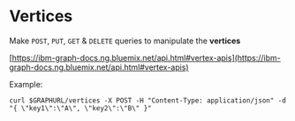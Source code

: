 #  Vertices

Make `POST`, `PUT`, `GET` & `DELETE` queries to manipulate the __vertices__

[https://ibm-graph-docs.ng.bluemix.net/api.html#vertex-apis](https://ibm-graph-docs.ng.bluemix.net/api.html#vertex-apis)

Example:

`curl $GRAPHURL/vertices -X POST -H "Content-Type: application/json" -d "{ \"key1\":\"A\", \"key2\":\"B\" }"`
